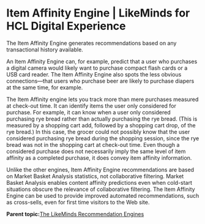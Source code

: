 # Item Affinity Engine \| LikeMinds for HCL Digital Experience

The Item Affinity Engine generates recommendations based on any transactional history available.

An Item Affinity Engine can, for example, predict that a user who purchases a digital camera would likely want to purchase compact flash cards or a USB card reader. The Item Affinity Engine also spots the less obvious connections—that users who purchase beer are likely to purchase diapers at the same time, for example.

The Item Affinity engine lets you track more than mere purchases measured at check-out time. It can identify items the user only considered for purchase. For example, it can know when a user only considered purchasing rye bread rather than actually purchasing the rye bread. \(This is measured by a shopping cart add, followed by a shopping cart drop, of the rye bread.\) In this case, the grocer could not possibly know that the user considered purchasing rye bread during the shopping session, since the rye bread was not in the shopping cart at check-out time. Even though a considered purchase does not necessarily imply the same level of item affinity as a completed purchase, it does convey item affinity information.

Unlike the other engines, Item Affinity Engine recommendations are based on Market Basket Analysis statistics, not collaborative filtering. Market Basket Analysis enables content affinity predictions even when cold-start situations obscure the relevance of collaborative filtering. The Item Affinity Engine can be used to provide improved automated recommendations, such as cross-sells, even for first time visitors to the Web site.

**Parent topic:**[The LikeMinds Recommendation Engines](../pzn/pzn_likeminds_recommendation_engines_3.md)

